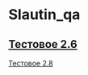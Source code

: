 # Slautin_qa
[Тестовое 2.6](https://docs.google.com/spreadsheets/d/17Isu56I-rDnob6SFwS2ir6QszyHikgzUW4oZc2voFc4/edit#gid=0)
---
[Тестовое 2.8](https://docs.google.com/spreadsheets/d/18lf8V_ww7Esk_80r_MKV8m1rCl5Y-mJMWq41zbceFaY/edit#gid=0)